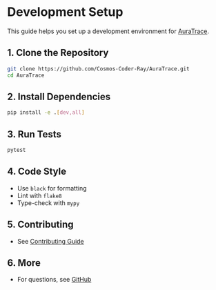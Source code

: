 # Development Setup

This guide helps you set up a development environment for [AuraTrace](https://github.com/Cosmos-Coder-Ray/AuraTrace.git).

## 1. Clone the Repository
```bash
git clone https://github.com/Cosmos-Coder-Ray/AuraTrace.git
cd AuraTrace
```

## 2. Install Dependencies
```bash
pip install -e .[dev,all]
```

## 3. Run Tests
```bash
pytest
```

## 4. Code Style
- Use `black` for formatting
- Lint with `flake8`
- Type-check with `mypy`

## 5. Contributing
- See [Contributing Guide](contributing.md)

## 6. More
- For questions, see [GitHub](https://github.com/Cosmos-Coder-Ray/AuraTrace.git) 